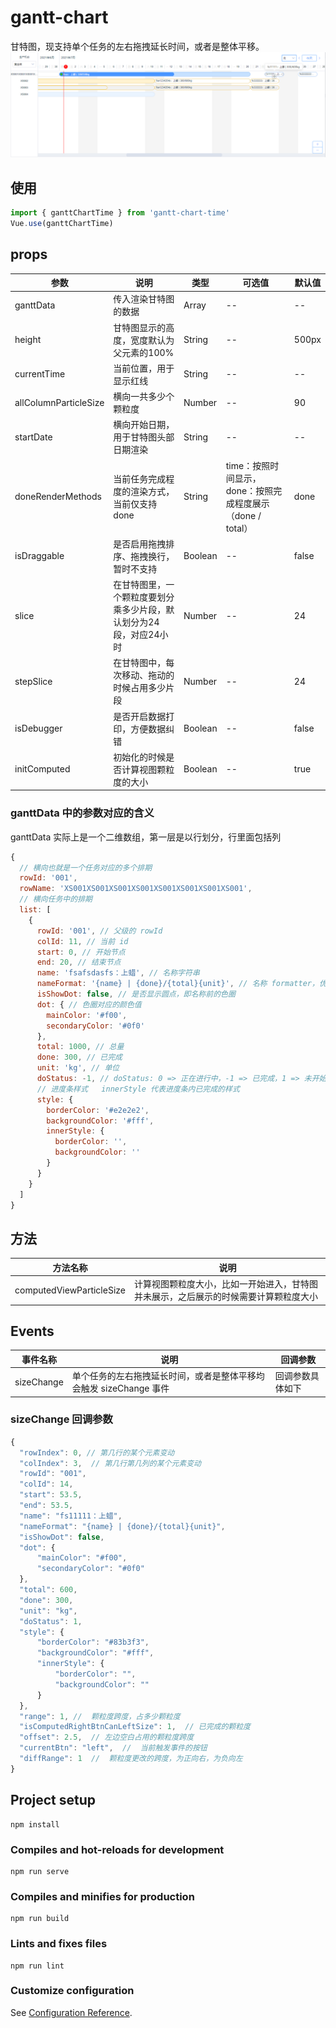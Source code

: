 # gantt-chart

甘特图，现支持单个任务的左右拖拽延长时间，或者是整体平移。
![示例图](./example.png)

## 使用

```js
import { ganttChartTime } from 'gantt-chart-time'
Vue.use(ganttChartTime)
```

## props

|参数|说明|类型|可选值|默认值|
|---|---|---|---|---|
|ganttData|传入渲染甘特图的数据|Array|--|--|
|height|甘特图显示的高度，宽度默认为父元素的100%|String|--|500px|
|currentTime|当前位置，用于显示红线|String|--|--|
|allColumnParticleSize|横向一共多少个颗粒度|Number|--|90|
|startDate|横向开始日期，用于甘特图头部日期渲染|String|--|--|
|doneRenderMethods|当前任务完成程度的渲染方式，当前仅支持done|String|time：按照时间显示，done：按照完成程度展示（done / total）|done|
|isDraggable|是否启用拖拽排序、拖拽换行，暂时不支持|Boolean|--|false|
|slice|在甘特图里，一个颗粒度要划分乘多少片段，默认划分为24段，对应24小时|Number|--|24|
|stepSlice|在甘特图中，每次移动、拖动的时候占用多少片段|Number|--|24|
|isDebugger|是否开启数据打印，方便数据纠错|Boolean|--|false|
|initComputed|初始化的时候是否计算视图颗粒度的大小|Boolean|--|true|

### ganttData 中的参数对应的含义

ganttData 实际上是一个二维数组，第一层是以行划分，行里面包括列

```js
{
  // 横向也就是一个任务对应的多个排期
  rowId: '001',
  rowName: 'XS001XS001XS001XS001XS001XS001XS001XS001',
  // 横向任务中的排期
  list: [
    {
      rowId: '001', // 父级的 rowId
      colId: 11, // 当前 id
      start: 0, // 开始节点
      end: 20, // 结束节点
      name: 'fsafsdasfs：上蜡', // 名称字符串
      nameFormat: '{name} | {done}/{total}{unit}', // 名称 formatter，优先级高于 name
      isShowDot: false, // 是否显示圆点，即名称前的色圈
      dot: { // 色圈对应的颜色值
        mainColor: '#f00',
        secondaryColor: '#0f0'
      },
      total: 1000, // 总量
      done: 300, // 已完成
      unit: 'kg', // 单位
      doStatus: -1, // doStatus: 0 => 正在进行中，-1 => 已完成，1 => 未开始
      // 进度条样式   innerStyle 代表进度条内已完成的样式
      style: {
        borderColor: '#e2e2e2',
        backgroundColor: '#fff',
        innerStyle: {
          borderColor: '',
          backgroundColor: ''
        }
      }
    }
  ]
}
```

## 方法

|方法名称|说明|
|---|---|
|computedViewParticleSize|计算视图颗粒度大小，比如一开始进入，甘特图并未展示，之后展示的时候需要计算颗粒度大小|

## Events

|事件名称|说明|回调参数|
|---|---|---|
|sizeChange|单个任务的左右拖拽延长时间，或者是整体平移均会触发 sizeChange 事件|回调参数具体如下|

### sizeChange 回调参数

```js
{
  "rowIndex": 0, // 第几行的某个元素变动
  "colIndex": 3,  // 第几行第几列的某个元素变动
  "rowId": "001",
  "colId": 14,
  "start": 53.5,
  "end": 53.5,
  "name": "fs11111：上蜡",
  "nameFormat": "{name} | {done}/{total}{unit}",
  "isShowDot": false,
  "dot": {
      "mainColor": "#f00",
      "secondaryColor": "#0f0"
  },
  "total": 600,
  "done": 300,
  "unit": "kg",
  "doStatus": 1,
  "style": {
      "borderColor": "#83b3f3",
      "backgroundColor": "#fff",
      "innerStyle": {
          "borderColor": "",
          "backgroundColor": ""
      }
  },
  "range": 1, //  颗粒度跨度，占多少颗粒度
  "isComputedRightBtnCanLeftSize": 1,  // 已完成的颗粒度
  "offset": 2.5,  // 左边空白占用的颗粒度跨度
  "currentBtn": "left",  //  当前触发事件的按钮
  "diffRange": 1  //  颗粒度更改的跨度，为正向右，为负向左
}
```

## Project setup

```
npm install
```

### Compiles and hot-reloads for development

```
npm run serve
```

### Compiles and minifies for production

```
npm run build
```

### Lints and fixes files

```
npm run lint
```

### Customize configuration

See [Configuration Reference](https://cli.vuejs.org/config/).
